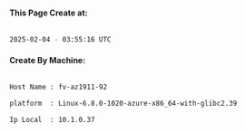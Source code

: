 
   
#### This Page Create at:

```bash

2025-02-04 - 03:55:16 UTC

```

#### Create By Machine:

```bash

Host Name : fv-az1911-92

platform  : Linux-6.8.0-1020-azure-x86_64-with-glibc2.39

Ip Local  : 10.1.0.37

```

